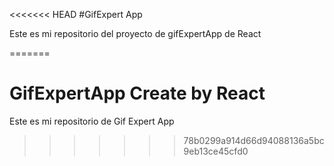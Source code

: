 <<<<<<< HEAD
#GifExpert App

Este es mi repositorio del proyecto de gifExpertApp de React

=======
# GifExpertApp Create by React
Este es mi repositorio de Gif Expert App
>>>>>>> 78b0299a914d66d94088136a5bc9eb13ce45cfd0
